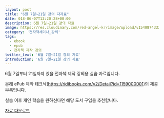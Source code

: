 ```yaml
---
layout: post
title: "6월 7일~21일 강의 자자료"
date: 018-06-07T13:20:28+00:00
description: 6월 7일~21일 강의 자료
image: https://res.cloudinary.com/red-angel-kr/image/upload/v1540874333/blog_img/seminar.jpg
category: '전자책세미나_강의'
tags: 
  - ebook
  - epub
  - 전자책 제작 강의
twitter_text: '6월 7일~21일 강의 자료'
introduction: '6월 7일~21일 강의 자료'
---
```

6월 7일부터 21일까지 있을 전자책 제작 강의용 실습 자료입니다.
  
본래 ePub 제작 테크닉(<https://ridibooks.com/v2/Detail?id=1159000001>)의 제공부록입니다.
  
실습 이후 개인 학습을 원하신다면 해당 도서 구입을 추천합니다.

[자료 다운로드](https://drive.google.com/file/d/0B2D0ynUhgsyVZzNrR0ZaUXBrdUU/view?usp=sharing)
